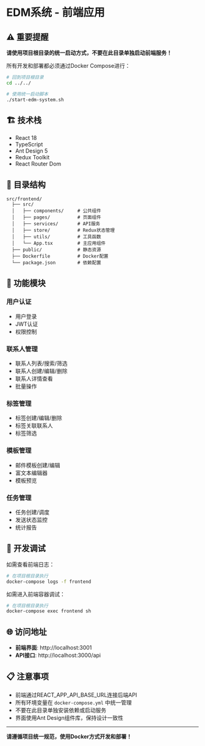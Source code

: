 # EDM系统 - 前端应用

## ⚠️ 重要提醒

**请使用项目根目录的统一启动方式，不要在此目录单独启动前端服务！**

所有开发和部署都必须通过Docker Compose进行：

```bash
# 回到项目根目录
cd ../../

# 使用统一启动脚本
./start-edm-system.sh
```

## 🏗️ 技术栈

- React 18
- TypeScript
- Ant Design 5
- Redux Toolkit
- React Router Dom

## 📁 目录结构

```
src/frontend/
  ├── src/
  │   ├── components/     # 公共组件
  │   ├── pages/          # 页面组件
  │   ├── services/       # API服务
  │   ├── store/          # Redux状态管理
  │   ├── utils/          # 工具函数
  │   └── App.tsx         # 主应用组件
  ├── public/             # 静态资源
  ├── Dockerfile          # Docker配置
  └── package.json        # 依赖配置
```

## 🎨 功能模块

### 用户认证
- 用户登录
- JWT认证
- 权限控制

### 联系人管理
- 联系人列表/搜索/筛选
- 联系人创建/编辑/删除
- 联系人详情查看
- 批量操作

### 标签管理
- 标签创建/编辑/删除
- 标签关联联系人
- 标签筛选

### 模板管理
- 邮件模板创建/编辑
- 富文本编辑器
- 模板预览

### 任务管理
- 任务创建/调度
- 发送状态监控
- 统计报告

## 🧪 开发调试

如需查看前端日志：

```bash
# 在项目根目录执行
docker-compose logs -f frontend
```

如需进入前端容器调试：

```bash
# 在项目根目录执行
docker-compose exec frontend sh
```

## 🌐 访问地址

- **前端界面**: http://localhost:3001
- **API接口**: http://localhost:3000/api

## 📋 注意事项

- 前端通过REACT_APP_API_BASE_URL连接后端API
- 所有环境变量在 `docker-compose.yml` 中统一管理
- 不要在此目录单独安装依赖或启动服务
- 界面使用Ant Design组件库，保持设计一致性

---

**请遵循项目统一规范，使用Docker方式开发和部署！** 